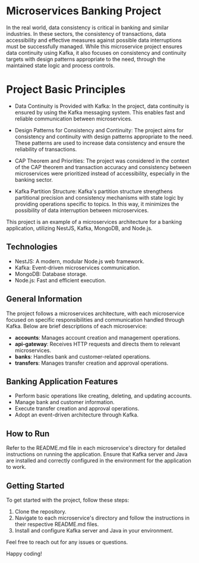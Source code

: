 # Microservices Banking Project

In the real world, data consistency is critical in banking and similar industries. In these sectors, the consistency of transactions, data accessibility and effective measures against possible data interruptions must be successfully managed. While this microservice project ensures data continuity using Kafka, it also focuses on consistency and continuity targets with design patterns appropriate to the need, through the maintained state logic and process controls.

# Project Basic Principles
- Data Continuity is Provided with Kafka: In the project, data continuity is ensured by using the Kafka messaging system. This enables fast and reliable communication between microservices.

- Design Patterns for Consistency and Continuity: The project aims for consistency and continuity with design patterns appropriate to the need. These patterns are used to increase data consistency and ensure the reliability of transactions.

- CAP Theorem and Priorities: The project was considered in the context of the CAP theorem and transaction accuracy and consistency between microservices were prioritized instead of accessibility, especially in the banking sector.

- Kafka Partition Structure: Kafka's partition structure strengthens partitional precision and consistency mechanisms with state logic by providing operations specific to topics. In this way, it minimizes the possibility of data interruption between microservices.

This project is an example of a microservices architecture for a banking application, utilizing NestJS, Kafka, MongoDB, and Node.js.

## Technologies

- NestJS: A modern, modular Node.js web framework.
- Kafka: Event-driven microservices communication.
- MongoDB: Database storage.
- Node.js: Fast and efficient execution.

## General Information

The project follows a microservices architecture, with each microservice focused on specific responsibilities and communication handled through Kafka. Below are brief descriptions of each microservice:

- **accounts**: Manages account creation and management operations.
- **api-gateway**: Receives HTTP requests and directs them to relevant microservices.
- **banks**: Handles bank and customer-related operations.
- **transfers**: Manages transfer creation and approval operations.

## Banking Application Features

- Perform basic operations like creating, deleting, and updating accounts.
- Manage bank and customer information.
- Execute transfer creation and approval operations.
- Adopt an event-driven architecture through Kafka.

## How to Run

Refer to the README.md file in each microservice's directory for detailed instructions on running the application. Ensure that Kafka server and Java are installed and correctly configured in the environment for the application to work.

## Getting Started

To get started with the project, follow these steps:

1. Clone the repository.
2. Navigate to each microservice's directory and follow the instructions in their respective README.md files.
3. Install and configure Kafka server and Java in your environment.

Feel free to reach out for any issues or questions.

Happy coding!
